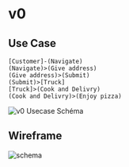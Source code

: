 # v0

## Use Case

```yuml
[Customer]-(Navigate)
(Navigate)>(Give address)
(Give address)>(Submit)
(Submit)>[Truck]
[Truck]>(Cook and Delivry)
(Cook and Delivry)>(Enjoy pizza)
```

![v0 Usecase Schéma](http://yuml.me/diagram/scruffy/usecase/%5BCustomer%5D-(Navigate),%20(Navigate)%3E(Give%20address),%20(Give%20address)%3E(Submit),%20(Submit)%3E%5BTruck%5D,%20%5BTruck%5D%3E(Cook%20and%20Delivry),%20(Cook%20and%20Delivry)%3E(Enjoy%20pizza).png)


## Wireframe

![schema](https://docs.google.com/drawings/d/1z8z8vOdULd2_6i6Y5xSG6V5ePpGB0QgvwMbC3pnrKFI/pub?w=960&h=720)
